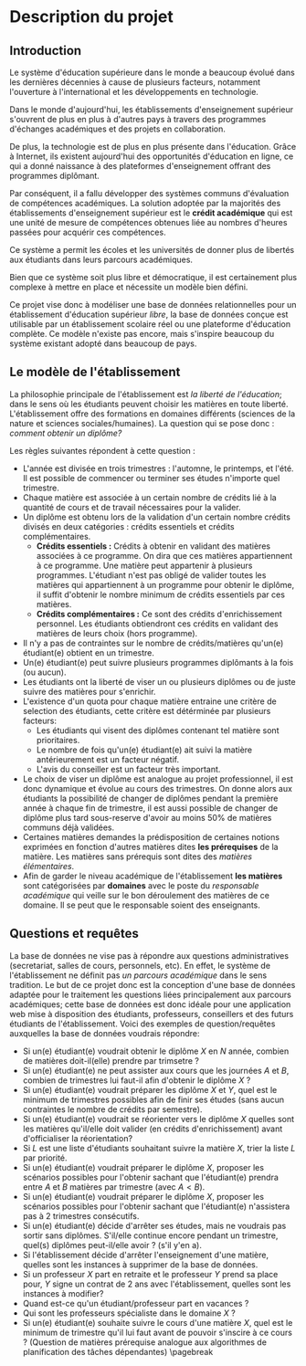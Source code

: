 # Description du projet

## Introduction

Le système d'éducation supérieure dans le monde a beaucoup évolué dans les dernières décennies à cause de plusieurs facteurs, notamment l'ouverture à l'international et les développements en technologie.

Dans le monde d'aujourd'hui, les établissements d'enseignement supérieur s'ouvrent de plus en plus à d'autres pays à travers des programmes d'échanges académiques et des projets en collaboration.

De plus, la technologie est de plus en plus présente dans l'éducation. Grâce à Internet, ils existent aujourd'hui des opportunités d'éducation en ligne, ce qui a donné naissance à des plateformes d'enseignement offrant des programmes diplômant.

Par conséquent, il a fallu développer des systèmes communs d'évaluation de compétences académiques. La solution adoptée par la majorités des établissements d'enseignement supérieur est le **crédit académique** qui est une unité de mesure de compétences obtenues liée au nombres d'heures passées pour acquérir ces compétences.

Ce système a permit les écoles et les universités de donner plus de libertés aux étudiants dans leurs parcours académiques.

Bien que ce système soit plus libre et démocratique, il est certainement plus complexe à mettre en place et nécessite un modèle bien défini.

Ce projet vise donc à modéliser une base de données relationnelles pour un établissement d'éducation supérieur *libre*, la base de données conçue est utilisable par un établissement scolaire réel ou une plateforme d'éducation complète. Ce modèle n'existe pas encore, mais s'inspire beaucoup du système existant adopté dans beaucoup de pays.

## Le modèle de l'établissement

La philosophie principale de l'établissement est *la liberté de l'éducation*; dans le sens où les étudiants peuvent choisir les matières en toute liberté. L'établissement offre des formations en domaines différents (sciences de la nature et sciences sociales/humaines). La question qui se pose donc : *comment obtenir un diplôme?*

Les règles suivantes répondent à cette question :

+ L'année est divisée en trois trimestres : l'automne, le printemps, et l'été. Il est possible de commencer ou terminer ses études n'importe quel trimestre.
+ Chaque matière est associée à un certain nombre de crédits lié à la quantité de cours et de travail nécessaires pour la valider.
+ Un diplôme est obtenu lors de la validation d'un certain nombre crédits divisés en deux catégories : crédits essentiels et crédits complémentaires.
    + **Crédits essentiels :** Crédits à obtenir en validant des matières associées à ce programme. On dira que ces matières appartiennent à ce programme. Une matière peut appartenir à plusieurs programmes. L'étudiant n'est pas obligé de valider toutes les matières qui appartiennent à un programme pour obtenir le diplôme, il suffit d'obtenir le nombre minimum de crédits essentiels par ces matières.
    + **Crédits complémentaires :** Ce sont des crédits d'enrichissement personnel. Les étudiants obtiendront ces crédits en validant des matières de leurs choix (hors programme).
+ Il n'y a pas de contraintes sur le nombre de crédits/matières qu'un(e) étudiant(e) obtient en un trimestre.
+ Un(e) étudiant(e) peut suivre plusieurs programmes diplômants à la fois (ou aucun).
+ Les étudiants ont la liberté de viser un ou plusieurs diplômes ou de juste suivre des matières pour s'enrichir.
+ L'existence d'un quota pour chaque matière entraine une critère de selection des étudiants, cette critère est détérminée par plusieurs facteurs:
    + Les étudiants qui visent des diplômes contenant tel matière sont prioritaires.
    + Le nombre de fois qu'un(e) étudiant(e) ait suivi la matière antérieurement est un facteur négatif.
    + L'avis du conseiller est un facteur très important.
+ Le choix de viser un diplôme est analogue au projet professionnel, il est donc dynamique et évolue au cours des trimestres. On donne alors aux étudiants la possibilité de changer de diplômes pendant la première année à chaque fin de trimestre, il est aussi possible de changer de diplôme plus tard sous-reserve d'avoir au moins 50% de matières communs déjà validées.
+ Certaines matières demandes la prédisposition de certaines notions exprimées en fonction d'autres matières dites **les prérequises** de la matière. Les matières sans prérequis sont dites des *matières élémentaires*.
+ Afin de garder le niveau académique de l'établissement **les matières** sont catégorisées par **domaines** avec le poste du *responsable académique* qui veille sur le bon déroulement des matières de ce domaine. Il se peut que le responsable soient des enseignants.

## Questions et requêtes

La base de données ne vise pas à répondre aux questions administratives (secretariat, salles de cours, personnels, etc).
En effet, le système de l'établissement ne définit pas *un parcours académique* dans le sens tradition.
Le but de ce projet donc est la conception d'une base de données adaptée pour le traitement les questions liées principalement aux parcours académiques;
cette base de données est donc idéale pour une application web mise à disposition des étudiants, professeurs, conseillers et des futurs étudiants de l'établissement.
Voici des exemples de question/requêtes auxquelles la base de données voudrais répondre:

- Si un(e) étudiant(e) voudrait obtenir le diplôme $X$ en $N$ année, combien de matières doit-il(elle) prendre par trimsetre ?
- Si un(e) étudiant(e) ne peut assister aux cours que les journées $A$ et $B$, combien de trimestres lui faut-il afin d'obtenir le diplôme $X$ ?
- Si un(e) étudiant(e) voudrait préparer les diplôme $X$ et $Y$, quel est le minimum de trimestres possibles afin de finir ses études (sans aucun contraintes le nombre de crédits par semestre).
- Si un(e) étudiant(e) voudrait se réorienter vers le diplôme $X$ quelles sont les matières qu'il/elle doit valider (en crédits d'enrichissement) avant d'officialiser la réorientation?
- Si $L$ est une liste d'étudiants souhaitant suivre la matière $X$, trier la liste $L$ par priorité.
- Si un(e) étudiant(e) voudrait préparer le diplôme $X$, proposer les scénarios possibles pour l'obtenir sachant que l'étudiant(e) prendra entre $A$ et $B$ matières par trimestre (avec $A<B$).
- Si un(e) étudiant(e) voudrait préparer le diplôme $X$, proposer les scénarios possibles pour l'obtenir sachant que l'étudiant(e) n'assistera pas à 2 trimestres consécutifs.
- Si un(e) étudiant(e) décide d'arrêter ses études, mais ne voudrais pas sortir sans diplômes. S'il/elle continue encore pendant un trimestre, quel(s) diplômes peut-il/elle avoir ? (s'il y'en a).
- Si l'établissement décide d'arrêter l'enseignement d'une matière, quelles sont les instances à supprimer de la base de données.
- Si un professeur $X$ part en retraite et le professeur $Y$ prend sa place pour, $Y$ signe un contrat de 2 ans avec l'établissement, quelles sont les instances à modifier?
- Quand est-ce qu'un étudiant/professeur part en vacances ?
- Qui sont les professeurs spécialiste dans le domaine $X$ ?
- Si un(e) étudiant(e) souhaite suivre le cours d'une matière $X$, quel est le minimum de trimestre qu'il lui faut avant de pouvoir s'inscire à ce cours ? (Question de matières prérequise analogue aux algorithmes de planification des tâches dépendantes)
\pagebreak
